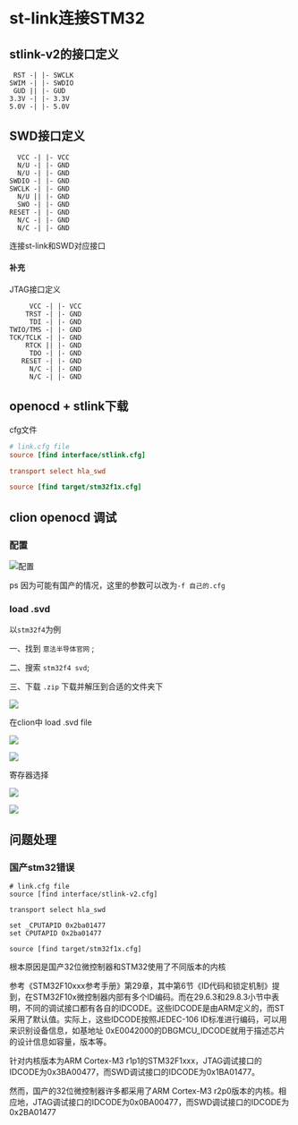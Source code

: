 # st-link连接STM32

## stlink-v2的接口定义

```
 RST -| |- SWCLK
SWIM -| |- SWDIO
 GUD || |- GUD
3.3V -| |- 3.3V
5.0V -| |- 5.0V
```

## SWD接口定义

```
  VCC -| |- VCC
  N/U -| |- GND
  N/U -| |- GND
SWDIO -| |- GND
SWCLK -| |- GND
  N/U || |- GND
  SWO -| |- GND
RESET -| |- GND
  N/C -| |- GND
  N/C -| |- GND
```

连接st-link和SWD对应接口

#### 补充

JTAG接口定义

```
     VCC -| |- VCC
    TRST -| |- GND
     TDI -| |- GND
TWIO/TMS -| |- GND
TCK/TCLK -| |- GND
    RTCK || |- GND
     TDO -| |- GND
   RESET -| |- GND
     N/C -| |- GND
     N/C -| |- GND
```

## openocd + stlink下载

cfg文件

```cfg
# link.cfg file
source [find interface/stlink.cfg]

transport select hla_swd

source [find target/stm32f1x.cfg]
```

## clion openocd 调试

### 配置

![配置](./img/debug配置.png)

ps 因为可能有国产的情况，这里的参数可以改为`-f 自己的.cfg`

### load .svd

以`stm32f4`为例

一、找到 `意法半导体官网` ;

二、搜索 `stm32f4 svd`;

三、下载 `.zip` 下载并解压到合适的文件夹下

![](./img/官网.png)

在clion中 load .svd file

![](./img/load.png)

![](./img/svd.png)

寄存器选择

![](./img/寄存器选择.png)

![](./img/寄存器.png)

## 问题处理

### 国产stm32错误

```ch
# link.cfg file
source [find interface/stlink-v2.cfg]

transport select hla_swd

set _CPUTAPID 0x2ba01477
set CPUTAPID 0x2ba01477

source [find target/stm32f1x.cfg]
```

根本原因是国产32位微控制器和STM32使用了不同版本的内核

参考《STM32F10xxx参考手册》第29章，其中第6节《ID代码和锁定机制》提到，在STM32F10x微控制器内部有多个ID编码。而在29.6.3和29.8.3小节中表明，不同的调试接口都有各自的IDCODE。这些IDCODE是由ARM定义的，而ST采用了默认值。实际上，这些IDCODE按照JEDEC-106 ID标准进行编码，可以用来识别设备信息，如基地址 0xE0042000的DBGMCU_IDCODE就用于描述芯片的设计信息如容量，版本等。

针对内核版本为ARM Cortex-M3 r1p1的STM32F1xxx，JTAG调试接口的IDCODE为0x3BA00477，而SWD调试接口的IDCODE为0x1BA01477。

然而，国产的32位微控制器许多都采用了ARM Cortex-M3 r2p0版本的内核。相应地，JTAG调试接口的IDCODE为0x0BA00477，而SWD调试接口的IDCODE为0x2BA01477
